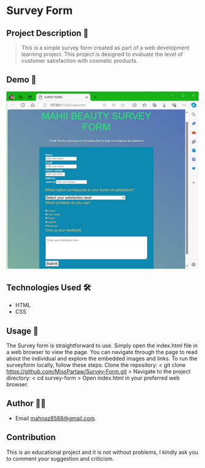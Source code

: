 # Survey Form

## Project Description 📝

> This is a simple survey form created as part of a web development learning project. This project is designed to evaluate the level of customer satisfaction with cosmetic products.

## Demo 📸

![Demo](./images/Image%202024-06-06%20at%2008.27.28_ebabaf0f.jpg)

## Technologies Used 🛠️

- HTML
- CSS

## Usage 🎯

The Survey form is straightforward to use. Simply open the index.html file in a web browser to view the page. You can navigate through the page to read about the individual and explore the embedded images and links.
To run the surveyform locally, follow these steps:
 Clone the repository:
   < git clone <https://github.com/MissPartaw/Survey-Form.git> >
Navigate to the project directory:
   < cd survey-form >
Open index.html in your preferred web browser.

## Author 👩‍💻

- Email <mahnaz8588@gmail.com>.

## Contribution

This is an educational project and it is not without problems, I kindly ask you to comment your suggestion and criticism.
